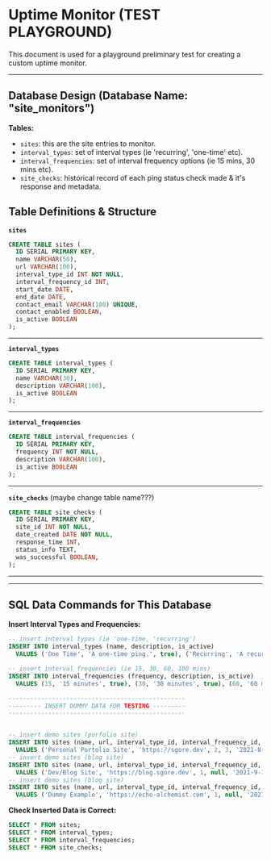 # Uptime Monitor (TEST PLAYGROUND)

This document is used for a playground preliminary test for creating a custom uptime monitor.

---

## Database Design (Database Name: "site_monitors")

**Tables:**

- `sites`: this are the site entries to monitor.
- `interval_types`: set of interval types (ie 'recurring', 'one-time' etc).
- `interval_frequencies`: set of interval frequency options (ie 15 mins, 30 mins etc).
- `site_checks`: historical record of each ping status check made & it's response and metadata.

## Table Definitions & Structure

**`sites`**

```sql
CREATE TABLE sites (
  ID SERIAL PRIMARY KEY,
  name VARCHAR(50),
  url VARCHAR(100),
  interval_type_id INT NOT NULL,
  interval_frequency_id INT,
  start_date DATE,
  end_date DATE,
  contact_email VARCHAR(100) UNIQUE,
  contact_enabled BOOLEAN,
  is_active BOOLEAN
);
```

---

**`interval_types`**

```sql
CREATE TABLE interval_types (
  ID SERIAL PRIMARY KEY,
  name VARCHAR(30),
  description VARCHAR(100),
  is_active BOOLEAN
);
```

---

**`interval_frequencies`**

```sql
CREATE TABLE interval_frequencies (
  ID SERIAL PRIMARY KEY,
  frequency INT NOT NULL,
  description VARCHAR(100),
  is_active BOOLEAN
);
```

---

**`site_checks`** (maybe change table name???)

```sql
CREATE TABLE site_checks (
  ID SERIAL PRIMARY KEY,
  site_id INT NOT NULL,
  date_created DATE NOT NULL,
  response_time INT,
  status_info TEXT,
  was_successful BOOLEAN,
);
```

---

---

## SQL Data Commands for This Database

**Insert Interval Types and Frequencies:**

```sql
-- insert interval types (ie 'one-time, 'recurring')
INSERT INTO interval_types (name, description, is_active)
  VALUES ('One Time', 'A one-time ping.', true), ('Recurring', 'A recurring ping.', true);

-- insert interval frequencies (ie 15, 30, 60, 180 mins)
INSERT INTO interval_frequencies (frequency, description, is_active)
  VALUES (15, '15 minutes', true), (30, '30 minutes', true), (60, '60 minutes', true), (180, '180 minutes', true);

-------------------------------------------------
--------- INSERT DUMMY DATA FOR TESTING ---------
-------------------------------------------------


-- insert demo sites (porfolio site)
INSERT INTO sites (name, url, interval_type_id, interval_frequency_id, start_date, end_date, contact_email, contact_enabled, is_active)
  VALUES ('Personal Portolio Site', 'https://sgore.dev', 2, 3, '2021-8-28', null, 'estengrove99@gmail.com', true, true);
-- insert demo sites (blog site)
INSERT INTO sites (name, url, interval_type_id, interval_frequency_id, start_date, end_date, contact_email, contact_enabled, is_active)
  VALUES ('Dev/Blog Site', 'https://blog.sgore.dev', 1, null, '2021-9-1', null, 'echo.alchemist.design@gmail.com', true, true);
-- insert demo sites (blog site)
INSERT INTO sites (name, url, interval_type_id, interval_frequency_id, start_date, end_date, contact_email, contact_enabled, is_active)
  VALUES ('Dummy Example', 'https://echo-alchemist.com', 1, null, '2021-8-30', null, 'steven@aladvantage.com', false, true);
```

**Check Inserted Data is Correct:**

```sql
SELECT * FROM sites;
SELECT * FROM interval_types;
SELECT * FROM interval_frequencies;
SELECT * FROM site_checks;
```

